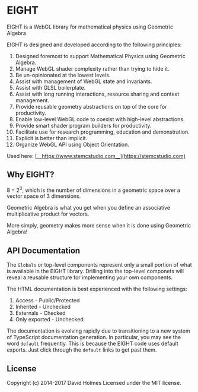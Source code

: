 # EIGHT

EIGHT is a WebGL library for mathematical physics using Geometric Algebra

EIGHT is designed and developed according to the following principles:

1. Designed foremost to support Mathematical Physics using Geometric Algebra.
2. Manage WebGL shader complexity rather than trying to hide it.
3. Be un-opinionated at the lowest levels.
4. Assist with management of WebGL state and invariants.
5. Assist with GLSL boilerplate.
6. Assist with long running interactions, resource sharing and context management.
7. Provide reusable geometry abstractions on top of the core for productivity.
8. Enable low-level WebGL code to coexist with high-level abstractions.
9. Provide smart shader program builders for productivity.
10. Facilitate use for research programming, education and demonstration.
11. Explicit is better than implicit.
12. Organize WebGL API using Object Orientation.

Used here: [__https://www.stemcstudio.com__](https://stemcstudio.com)

## Why EIGHT?

8 = 2<sup>3</sup>, which is the number of dimensions in a geometric space over a vector space of 3 dimensions.

Geometric Algebra is what you get when you define an associative multiplicative product for vectors.

More simply, geometry makes more sense when it is done using Geometric Algebra!

## API Documentation

The `Globals` or top-level components represent only a small portion of what is available in the EIGHT library.
Drilling into the top-level componets will reveal a reusable structure for implementing your own components.

The HTML documentation is best experienced with the following settings:

1. Access        - Public/Protected
2. Inherited     - Unchecked
3. Externals     - Checked
4. Only exported - Unchecked

The documentation is evolving rapidly due to transitioning to a new system of TypeScript documentation generation.
In particular, you may see the word `default` frequently. This is because the EIGHT code uses default exports.
Just click through the `default` links to get past them.

## License
Copyright (c) 2014-2017 David Holmes
Licensed under the MIT license.
